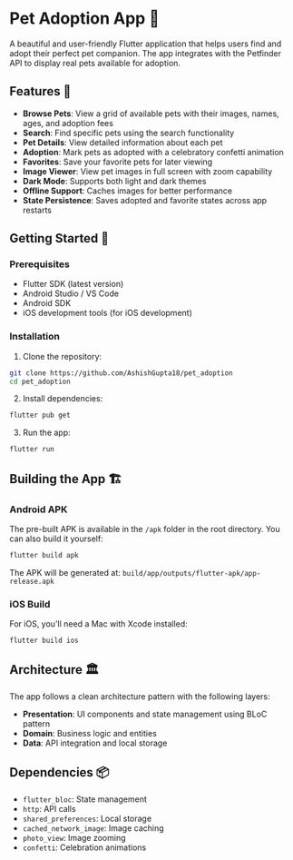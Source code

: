 # Pet Adoption App 🐾

A beautiful and user-friendly Flutter application that helps users find and adopt their perfect pet companion. The app integrates with the Petfinder API to display real pets available for adoption.

## Features 🌟

- **Browse Pets**: View a grid of available pets with their images, names, ages, and adoption fees
- **Search**: Find specific pets using the search functionality
- **Pet Details**: View detailed information about each pet
- **Adoption**: Mark pets as adopted with a celebratory confetti animation
- **Favorites**: Save your favorite pets for later viewing
- **Image Viewer**: View pet images in full screen with zoom capability
- **Dark Mode**: Supports both light and dark themes
- **Offline Support**: Caches images for better performance
- **State Persistence**: Saves adopted and favorite states across app restarts

## Getting Started 🚀

### Prerequisites

- Flutter SDK (latest version)
- Android Studio / VS Code
- Android SDK
- iOS development tools (for iOS development)

### Installation

1. Clone the repository:

```bash
git clone https://github.com/AshishGupta18/pet_adoption
cd pet_adoption
```

2. Install dependencies:

```bash
flutter pub get
```

3. Run the app:

```bash
flutter run
```

## Building the App 🏗️

### Android APK

The pre-built APK is available in the `/apk` folder in the root directory. You can also build it yourself:

```bash
flutter build apk
```

The APK will be generated at: `build/app/outputs/flutter-apk/app-release.apk`

### iOS Build

For iOS, you'll need a Mac with Xcode installed:

```bash
flutter build ios
```

## Architecture 🏛️

The app follows a clean architecture pattern with the following layers:

- **Presentation**: UI components and state management using BLoC pattern
- **Domain**: Business logic and entities
- **Data**: API integration and local storage

## Dependencies 📦

- `flutter_bloc`: State management
- `http`: API calls
- `shared_preferences`: Local storage
- `cached_network_image`: Image caching
- `photo_view`: Image zooming
- `confetti`: Celebration animations
